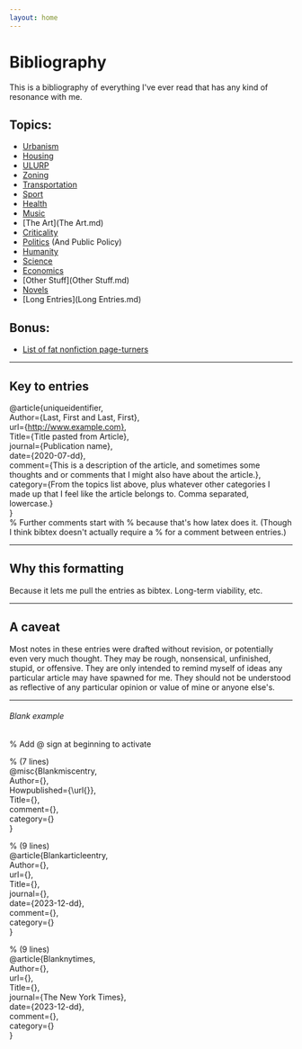 ```yaml
---
layout: home
---
```


# Bibliography
This is a bibliography of everything I've ever read that has any kind of resonance with me.

## Topics:
* [Urbanism](Urbanism.md)
* [Housing](Housing.md) 
* [ULURP](ULURP.md) 
* [Zoning](Zoning.md) 
* [Transportation](Transportation.md) 
* [Sport](Sport.md) 
* [Health](Health.md) 
* [Music](Music.md) 
* [The Art](The Art.md) 
* [Criticality](Criticality.md) 
* [Politics](Politics.md) (And Public Policy)
* [Humanity](Humanity.md) 
* [Science](Science.md) 
* [Economics](Economics.md) 
* [Other Stuff](Other Stuff.md) 
* [Novels](Novels.md) 
* [Long Entries](Long Entries.md) 

## Bonus:
* [List of fat nonfiction page-turners](nonfiction-pageturners)

--------------------------------------------------------------------------------
## Key to entries
@article{uniqueidentifier,  
  Author={Last, First and Last, First},  
  url={http://www.example.com},  
  Title={Title pasted from Article},  
  journal={Publication name},  
  date={2020-07-dd},  
  comment={This is a description of the article, and sometimes some thoughts and or comments that I might also have about the article.},  
  category={From the topics list above, plus whatever other categories I made up that I feel like the article belongs to. Comma separated, lowercase.}  
}  
% Further comments start with % because that's how latex does it. (Though I think bibtex doesn't actually require a % for a comment between entries.)
 


--------------------------------------------------------------------------------
## Why this formatting
Because it lets me pull the entries as bibtex. Long-term viability, etc.

--------------------------------------------------------------------------------
## A caveat
Most notes in these entries were drafted without revision, or
potentially even very much thought. They may be rough, nonsensical,
unfinished, stupid, or offensive. They are only intended to remind
myself of ideas any particular article may have spawned for me. They
should not be understood as reflective of any particular opinion or
value of mine or anyone else's.


--------------------------------------------------------------------------------
###### Blank example 
% Add @ sign at beginning to activate  
  
% (7 lines)  
@misc{Blankmiscentry,  
  Author={},  
  Howpublished={\url{}},  
  Title={},  
  comment={},  
  category={}  
}  
    
  
% (9 lines)  
@article{Blankarticleentry,  
  Author={},  
  url={},  
  Title={},  
  journal={},  
  date={2023-12-dd},  
  comment={},  
  category={}  
}  
    
  
% (9 lines)  
@article{Blanknytimes,  
  Author={},  
  url={},  
  Title={},  
  journal={The New York Times},  
  date={2023-12-dd},  
  comment={},  
  category={}  
}  
  
  

